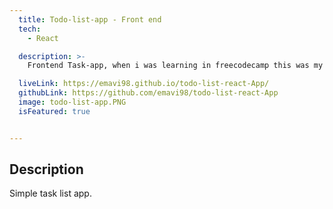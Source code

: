 ```yaml
---
  title: Todo-list-app - Front end
  tech:
    - React

  description: >-
    Frontend Task-app, when i was learning in freecodecamp this was my second project.

  liveLink: https://emavi98.github.io/todo-list-react-App/
  githubLink: https://github.com/emavi98/todo-list-react-App
  image: todo-list-app.PNG
  isFeatured: true


---
```


## Description

Simple task list app.
